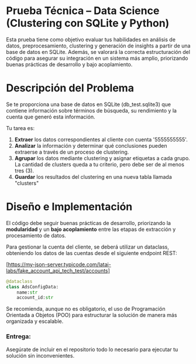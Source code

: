 # Prueba Técnica – Data Science (Clustering con SQLite y Python)
Esta prueba tiene como objetivo evaluar tus habilidades en análisis de datos, preprocesamiento, clustering y generación de insights a partir de una base de datos en SQLite. Además, se valorará la correcta estructuración del código para asegurar su integración en un sistema más amplio, priorizando buenas prácticas de desarrollo y bajo acoplamiento.

# Descripción del Problema
Se te proporciona una base de datos en SQLite (db_test.sqlite3) que contiene información sobre términos de búsqueda, su rendimiento y la cuenta que generó esta información.

Tu tarea es:

1. **Extraer** los datos correspondientes al cliente con cuenta '5555555555'.
2. **Analizar** la información y determinar qué conclusiones pueden extraerse a través de un proceso de clustering.
3. **Agrupar** los datos mediante clustering y asignar etiquetas a cada grupo. La cantidad de clusters queda a tu criterio, pero debe ser de al menos tres (3).
4. **Guardar** los resultados del clustering en una nueva tabla llamada "clusters"

# Diseño e Implementación
El código debe seguir buenas prácticas de desarrollo, priorizando la **modularidad** y un **bajo acoplamiento** entre las etapas de extracción y procesamiento de datos.

Para gestionar la cuenta del cliente, se deberá utilizar un dataclass, obteniendo los datos de las cuentas desde el siguiente endpoint REST:

[https://my-json-server.typicode.com/latai-labs/fake_account_api_tech_test/accounts]

```python
@dataclass
class AdsConfigData:
    name:str
    account_id:str
```

Se recomienda, aunque no es obligatorio, el uso de Programación Orientada a Objetos (POO) para estructurar la solución de manera más organizada y escalable.

### Entrega:
Asegúrate de incluir en el repositorio todo lo necesario para ejecutar tu solución sin inconvenientes.
